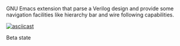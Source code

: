 GNU Emacs extension that parse a Verilog design and provide some navigation facilities like hierarchy bar and wire following capabilities.

[![asciicast](https://asciinema.org/a/191880.png)](https://asciinema.org/a/191880)

Beta state